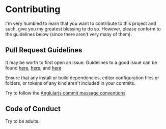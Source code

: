 # Contributing

I'm very humbled to learn that you want to contribute to this project and such, give you my greatest blessing to do so. 
However, please conform to the guidelines below (since there aren't very many of them).

## Pull Request Guidelines
It may be worth to first open an issue. Guidelines to a good issue can be found [here](https://github.com/codeforamerica/howto/blob/master/Good-GitHub-Issues.md), [here](https://medium.com/nyc-planning-digital/writing-a-proper-github-issue-97427d62a20f), and [here](https://wiredcraft.com/blog/how-we-write-our-github-issues/)

Ensure that any install or build dependencies, editor configuration files or folders, or tokens of any kind aren't included in your commits.

Try to follow the [Anglularjs commit message conventions](https://github.com/angular/angular.js/blob/master/DEVELOPERS.md#commits).

## Code of Conduct
Try to be adults.
